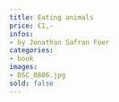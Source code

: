 ```yaml
---
title: Eating animals
price: €1,-
infos:  
- by Jonathan Safran Foer
categories:
- book
images:
- DSC_0886.jpg
sold: false
---
```

